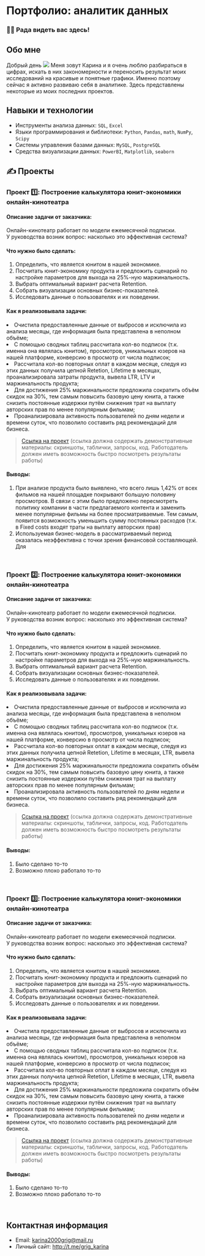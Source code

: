 

<!--
**karinagri05/karinagri05** is a ✨ _special_ ✨ repository because its `README.md` (this file) appears on your GitHub profile.

Here are some ideas to get you started:

- 🔭 I’m currently working on ...
- 🌱 I’m currently learning ...
- 👯 I’m looking to collaborate on ...
- 🤔 I’m looking for help with ...
- 💬 Ask me about ...
- 📫 How to reach me: ...
- 😄 Pronouns: ...
- ⚡ Fun fact: ...
👋-->

# Портфолио: аналитик данных

### :man_technologist: Рада видеть вас здесь! 

## Обо мне 

Добрый день ![](https://user-images.githubusercontent.com/18350557/176309783-0785949b-9127-417c-8b55-ab5a4333674e.gif) Меня зовут Карина и я очень люблю разбираться в цифрах, искать в них закономерности и переносить результат моих исследований на красивые и понятные графики. Именно поэтому сейчас я активно развиваю себя в аналитике. Здесь представлены некоторые из моих последних проектов.

## Навыки и технологии
- Инструменты анализа данных: ``SQL``, ``Excel``
- Языки программирования и библиотеки: ``Python``, ``Pandas``, ``math``, ``NumPy``, ``Scipy``
- Системы управления базами данных: ``MySQL``, ``PostgreSQL``
- Средства визуализации данных: ``PowerBI``, ``Matplotlib``, ``seaborn``




## ✍️ Проекты
### Проект 1️⃣: Построение калькулятора юнит-экономики онлайн-кинотеатра
#### Описание задачи от заказчика:
Онлайн-кинотеатр работает по модели ежемесячной подписки. У руководства возник вопрос: насколько это эффективная система? 
#### Что нужно было сделать:
<ol>
  <li>Определить, что является юнитом в нашей экономике.</li>
  <li>Посчитать юнит-экономику продукта и предложить сценарий по настройке параметров для выхода на 25%-ную маржинальность.</li>
  <li>Выбрать оптимальный вариант расчета Retention.</li>
  <li>Собрать визуализации основных бизнес-показателей.</li>
  <li>Исследовать данные о пользователях и их поведении.</li>
</ol>

#### Как я реализовывала задачи:
  <li>Очистила предоставленные данные от выбросов и исключила из анализа месяцы, где информация была представлена в неполном объёме;</li>
  <li>С помощью сводных таблиц рассчитала кол-во подписок (т.к. именна она являлась юнитом), просмотров, уникальных юзеров на нашей платформе, конверсию в просмотр от числа подписок;</li>
  <li>Рассчитала кол-во повторных оплат в каждом месяце, следуя из этих данных получила цепной Retetion, Lifetime в месяцах, проанализировала затраты продукта, вывела LTR, LTV и маржинальность продукта;</li>
  <li>Для достижения 25% маржинальности предложила сократить объём скидок на 30%, тем самым повысить базовую цену юнита, а также снизить постоянные издержки путём снижения трат на выплату авторских прав по менее популярным фильмам;</li>
  <li>Проанализировала активность пользователей по дням недели и времени суток, что позволило составить ряд рекомендаций для бизнеса.</li>


> <a href="https://github.com/Skyproportfolio/data-analytics-5month/blob/main/Проект%20№1.xlsx">Ссылка на проект</a>
  (ссылка должна содержать демонстративные материалы: скриншоты, таблички, запросы, код. Работодатель должен иметь возможность быстро посмотреть результаты работы)

#### Выводы:
<ol>
  <li>При анализе продукта было выявлено, что всего лишь 1,42% от всех фильмов на нашей площадке покрывают большую половину просмотров. В связи с этим было предложено пересмотреть политику компании в части предлагаемого контента и заменить менее популярные фильмы на более просматриваемые. Тем самым, появится возможность уменьшить сумму постоянных расходов (т.к. в Fixed costs входят траты на выплату авторских прав) </li>
  <li>Используемая бизнес-модель в рассматриваемый период оказалась неэффективна с точки зрения финансовой составляющей. Для </li>
</ol>
<br> 

### Проект 2️⃣: Построение калькулятора юнит-экономики онлайн-кинотеатра
#### Описание задачи от заказчика:
Онлайн-кинотеатр работает по модели ежемесячной подписки. У руководства возник вопрос: насколько это эффективная система? 
#### Что нужно было сделать:
<ol>
  <li>Определить, что является юнитом в нашей экономике.</li>
  <li>Посчитать юнит-экономику продукта и предложить сценарий по настройке параметров для выхода на 25%-ную маржинальность.</li>
  <li>Выбрать оптимальный вариант расчета Retention.</li>
  <li>Собрать визуализации основных бизнес-показателей.</li>
  <li>Исследовать данные о пользователях и их поведении.</li>
</ol>

#### Как я реализовывала задачи:
  <li>Очистила предоставленные данные от выбросов и исключила из анализа месяцы, где информация была представлена в неполном объёме;</li>
  <li>С помощью сводных таблиц рассчитала кол-во подписок (т.к. именна она являлась юнитом), просмотров, уникальных юзеров на нашей платформе, конверсию в просмотр от числа подписок;</li>
  <li>Рассчитала кол-во повторных оплат в каждом месяце, следуя из этих данных получила цепной Retetion, Lifetime в месяцах, LTR, вывела маржинальность продукта;</li>
  <li>Для достижения 25% маржинальности предложила сократить объём скидок на 30%, тем самым повысить базовую цену юнита, а также снизить постоянные издержки путём снижения трат на выплату авторских прав по менее популярным фильмам;</li>
  <li>Проанализировала активность пользователей по дням недели и времени суток, что позволило составить ряд рекомендаций для бизнеса.</li>


> <a href="https://github.com/Skyproportfolio/data-analytics-5month/blob/main/Проект%20№1.xlsx">Ссылка на проект</a>
  (ссылка должна содержать демонстративные материалы: скриншоты, таблички, запросы, код. Работодатель должен иметь возможность быстро посмотреть результаты работы)

#### Выводы:
<ol>
  <li>Было сделано то-то</li>
  <li>Возможно плохо работало то-то</li>
</ol>
<br> 

### Проект 3️⃣: Построение калькулятора юнит-экономики онлайн-кинотеатра
#### Описание задачи от заказчика:
Онлайн-кинотеатр работает по модели ежемесячной подписки. У руководства возник вопрос: насколько это эффективная система? 
#### Что нужно было сделать:
<ol>
  <li>Определить, что является юнитом в нашей экономике.</li>
  <li>Посчитать юнит-экономику продукта и предложить сценарий по настройке параметров для выхода на 25%-ную маржинальность.</li>
  <li>Выбрать оптимальный вариант расчета Retention.</li>
  <li>Собрать визуализации основных бизнес-показателей.</li>
  <li>Исследовать данные о пользователях и их поведении.</li>
</ol>

#### Как я реализовывала задачи:
  <li>Очистила предоставленные данные от выбросов и исключила из анализа месяцы, где информация была представлена в неполном объёме;</li>
  <li>С помощью сводных таблиц рассчитала кол-во подписок (т.к. именна она являлась юнитом), просмотров, уникальных юзеров на нашей платформе, конверсию в просмотр от числа подписок;</li>
  <li>Рассчитала кол-во повторных оплат в каждом месяце, следуя из этих данных получила цепной Retetion, Lifetime в месяцах, LTR, вывела маржинальность продукта;</li>
  <li>Для достижения 25% маржинальности предложила сократить объём скидок на 30%, тем самым повысить базовую цену юнита, а также снизить постоянные издержки путём снижения трат на выплату авторских прав по менее популярным фильмам;</li>
  <li>Проанализировала активность пользователей по дням недели и времени суток, что позволило составить ряд рекомендаций для бизнеса.</li>


> <a href="https://github.com/Skyproportfolio/data-analytics-5month/blob/main/Проект%20№1.xlsx">Ссылка на проект</a>
  (ссылка должна содержать демонстративные материалы: скриншоты, таблички, запросы, код. Работодатель должен иметь возможность быстро посмотреть результаты работы)

#### Выводы:
<ol>
  <li>Было сделано то-то</li>
  <li>Возможно плохо работало то-то</li>
</ol>
<br> 

## Контактная информация
- Email: karina2000grig@mail.ru
- Личный сайт: http://t.me/grig_karina
